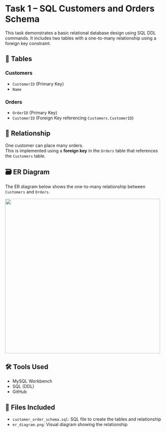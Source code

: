 # Task 1 – SQL Customers and Orders Schema

This task demonstrates a basic relational database design using SQL DDL commands. It includes two tables with a one-to-many relationship using a foreign key constraint.

## 🧱 Tables

### Customers
- `CustomerID` (Primary Key)
- `Name`

### Orders
- `OrderID` (Primary Key)
- `CustomerID` (Foreign Key referencing `Customers.CustomerID`)

## 🔗 Relationship

One customer can place many orders.  
This is implemented using a **foreign key** in the `Orders` table that references the `Customers` table.

## 🗃️ ER Diagram

The ER diagram below shows the one-to-many relationship between `Customers` and `Orders`.

 <img src="https://user-images.githubusercontent.com/1234567890/abcdefg.png" width="500">

## 🛠️ Tools Used

- MySQL Workbench
- SQL (DDL)
- GitHub

## 📜 Files Included

- `customer_order_schema.sql`: SQL file to create the tables and relationship
- `er_diagram.png`: Visual diagram showing the relationship

